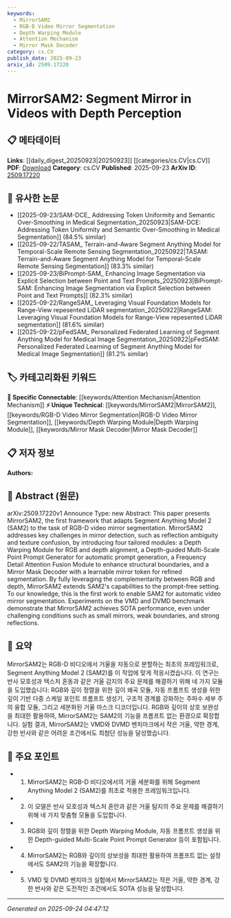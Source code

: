 ```yaml
---
keywords:
  - MirrorSAM2
  - RGB-D Video Mirror Segmentation
  - Depth Warping Module
  - Attention Mechanism
  - Mirror Mask Decoder
category: cs.CV
publish_date: 2025-09-23
arxiv_id: 2509.17220
---
```


<!-- KEYWORD_LINKING_METADATA:
{
  "processed_timestamp": "2025-09-24T04:47:12.802017",
  "vocabulary_version": "1.0",
  "selected_keywords": [
    "MirrorSAM2",
    "RGB-D Video Mirror Segmentation",
    "Depth Warping Module",
    "Attention Mechanism",
    "Mirror Mask Decoder"
  ],
  "rejected_keywords": [],
  "similarity_scores": {
    "MirrorSAM2": 0.8,
    "RGB-D Video Mirror Segmentation": 0.75,
    "Depth Warping Module": 0.7,
    "Attention Mechanism": 0.78,
    "Mirror Mask Decoder": 0.72
  },
  "extraction_method": "AI_prompt_based",
  "budget_applied": true,
  "candidates_json": {
    "candidates": [
      {
        "surface": "MirrorSAM2",
        "canonical": "MirrorSAM2",
        "aliases": [
          "Mirror SAM2"
        ],
        "category": "unique_technical",
        "rationale": "MirrorSAM2 is a novel framework specifically designed for RGB-D video mirror segmentation, making it a unique technical contribution.",
        "novelty_score": 0.9,
        "connectivity_score": 0.6,
        "specificity_score": 0.9,
        "link_intent_score": 0.8
      },
      {
        "surface": "RGB-D Video Mirror Segmentation",
        "canonical": "RGB-D Video Mirror Segmentation",
        "aliases": [
          "Video Mirror Segmentation"
        ],
        "category": "unique_technical",
        "rationale": "This is a specific task that MirrorSAM2 addresses, linking it to the broader field of video processing and segmentation.",
        "novelty_score": 0.7,
        "connectivity_score": 0.7,
        "specificity_score": 0.85,
        "link_intent_score": 0.75
      },
      {
        "surface": "Depth Warping Module",
        "canonical": "Depth Warping Module",
        "aliases": [
          "Depth Alignment Module"
        ],
        "category": "unique_technical",
        "rationale": "This module is a key innovation in MirrorSAM2, addressing the challenge of aligning RGB and depth data.",
        "novelty_score": 0.8,
        "connectivity_score": 0.65,
        "specificity_score": 0.8,
        "link_intent_score": 0.7
      },
      {
        "surface": "Frequency Detail Attention Fusion Module",
        "canonical": "Attention Mechanism",
        "aliases": [
          "Frequency Detail Fusion"
        ],
        "category": "specific_connectable",
        "rationale": "This module enhances structural boundaries using attention mechanisms, linking it to the broader concept of attention in neural networks.",
        "novelty_score": 0.6,
        "connectivity_score": 0.85,
        "specificity_score": 0.75,
        "link_intent_score": 0.78
      },
      {
        "surface": "Mirror Mask Decoder",
        "canonical": "Mirror Mask Decoder",
        "aliases": [
          "Mask Decoder"
        ],
        "category": "unique_technical",
        "rationale": "The Mirror Mask Decoder is a specialized component for refined segmentation, crucial for the task addressed by MirrorSAM2.",
        "novelty_score": 0.75,
        "connectivity_score": 0.6,
        "specificity_score": 0.8,
        "link_intent_score": 0.72
      }
    ],
    "ban_list_suggestions": [
      "SAM2",
      "VMD",
      "DVMD"
    ]
  },
  "decisions": [
    {
      "candidate_surface": "MirrorSAM2",
      "resolved_canonical": "MirrorSAM2",
      "decision": "linked",
      "scores": {
        "novelty": 0.9,
        "connectivity": 0.6,
        "specificity": 0.9,
        "link_intent": 0.8
      }
    },
    {
      "candidate_surface": "RGB-D Video Mirror Segmentation",
      "resolved_canonical": "RGB-D Video Mirror Segmentation",
      "decision": "linked",
      "scores": {
        "novelty": 0.7,
        "connectivity": 0.7,
        "specificity": 0.85,
        "link_intent": 0.75
      }
    },
    {
      "candidate_surface": "Depth Warping Module",
      "resolved_canonical": "Depth Warping Module",
      "decision": "linked",
      "scores": {
        "novelty": 0.8,
        "connectivity": 0.65,
        "specificity": 0.8,
        "link_intent": 0.7
      }
    },
    {
      "candidate_surface": "Frequency Detail Attention Fusion Module",
      "resolved_canonical": "Attention Mechanism",
      "decision": "linked",
      "scores": {
        "novelty": 0.6,
        "connectivity": 0.85,
        "specificity": 0.75,
        "link_intent": 0.78
      }
    },
    {
      "candidate_surface": "Mirror Mask Decoder",
      "resolved_canonical": "Mirror Mask Decoder",
      "decision": "linked",
      "scores": {
        "novelty": 0.75,
        "connectivity": 0.6,
        "specificity": 0.8,
        "link_intent": 0.72
      }
    }
  ]
}
-->

# MirrorSAM2: Segment Mirror in Videos with Depth Perception

## 📋 메타데이터

**Links**: [[daily_digest_20250923|20250923]] [[categories/cs.CV|cs.CV]]
**PDF**: [Download](https://arxiv.org/pdf/2509.17220.pdf)
**Category**: cs.CV
**Published**: 2025-09-23
**ArXiv ID**: [2509.17220](https://arxiv.org/abs/2509.17220)

## 🔗 유사한 논문
- [[2025-09-23/SAM-DCE_ Addressing Token Uniformity and Semantic Over-Smoothing in Medical Segmentation_20250923|SAM-DCE: Addressing Token Uniformity and Semantic Over-Smoothing in Medical Segmentation]] (84.5% similar)
- [[2025-09-22/TASAM_ Terrain-and-Aware Segment Anything Model for Temporal-Scale Remote Sensing Segmentation_20250922|TASAM: Terrain-and-Aware Segment Anything Model for Temporal-Scale Remote Sensing Segmentation]] (83.3% similar)
- [[2025-09-23/BiPrompt-SAM_ Enhancing Image Segmentation via Explicit Selection between Point and Text Prompts_20250923|BiPrompt-SAM: Enhancing Image Segmentation via Explicit Selection between Point and Text Prompts]] (82.3% similar)
- [[2025-09-22/RangeSAM_ Leveraging Visual Foundation Models for Range-View repesented LiDAR segmentation_20250922|RangeSAM: Leveraging Visual Foundation Models for Range-View repesented LiDAR segmentation]] (81.6% similar)
- [[2025-09-22/pFedSAM_ Personalized Federated Learning of Segment Anything Model for Medical Image Segmentation_20250922|pFedSAM: Personalized Federated Learning of Segment Anything Model for Medical Image Segmentation]] (81.2% similar)

## 🏷️ 카테고리화된 키워드
**🔗 Specific Connectable**: [[keywords/Attention Mechanism|Attention Mechanism]]
**⚡ Unique Technical**: [[keywords/MirrorSAM2|MirrorSAM2]], [[keywords/RGB-D Video Mirror Segmentation|RGB-D Video Mirror Segmentation]], [[keywords/Depth Warping Module|Depth Warping Module]], [[keywords/Mirror Mask Decoder|Mirror Mask Decoder]]

## 📋 저자 정보

**Authors:** 

## 📄 Abstract (원문)

arXiv:2509.17220v1 Announce Type: new 
Abstract: This paper presents MirrorSAM2, the first framework that adapts Segment Anything Model 2 (SAM2) to the task of RGB-D video mirror segmentation. MirrorSAM2 addresses key challenges in mirror detection, such as reflection ambiguity and texture confusion, by introducing four tailored modules: a Depth Warping Module for RGB and depth alignment, a Depth-guided Multi-Scale Point Prompt Generator for automatic prompt generation, a Frequency Detail Attention Fusion Module to enhance structural boundaries, and a Mirror Mask Decoder with a learnable mirror token for refined segmentation. By fully leveraging the complementarity between RGB and depth, MirrorSAM2 extends SAM2's capabilities to the prompt-free setting. To our knowledge, this is the first work to enable SAM2 for automatic video mirror segmentation. Experiments on the VMD and DVMD benchmark demonstrate that MirrorSAM2 achieves SOTA performance, even under challenging conditions such as small mirrors, weak boundaries, and strong reflections.

## 📝 요약

MirrorSAM2는 RGB-D 비디오에서 거울을 자동으로 분할하는 최초의 프레임워크로, Segment Anything Model 2 (SAM2)를 이 작업에 맞게 적응시켰습니다. 이 연구는 반사 모호성과 텍스처 혼동과 같은 거울 감지의 주요 문제를 해결하기 위해 네 가지 모듈을 도입했습니다: RGB와 깊이 정렬을 위한 깊이 왜곡 모듈, 자동 프롬프트 생성을 위한 깊이 기반 다중 스케일 포인트 프롬프트 생성기, 구조적 경계를 강화하는 주파수 세부 주의 융합 모듈, 그리고 세분화된 거울 마스크 디코더입니다. RGB와 깊이의 상호 보완성을 최대한 활용하여, MirrorSAM2는 SAM2의 기능을 프롬프트 없는 환경으로 확장합니다. 실험 결과, MirrorSAM2는 VMD와 DVMD 벤치마크에서 작은 거울, 약한 경계, 강한 반사와 같은 어려운 조건에서도 최첨단 성능을 달성했습니다.

## 🎯 주요 포인트

- 1. MirrorSAM2는 RGB-D 비디오에서의 거울 세분화를 위해 Segment Anything Model 2 (SAM2)를 최초로 적용한 프레임워크입니다.
- 2. 이 모델은 반사 모호성과 텍스처 혼란과 같은 거울 탐지의 주요 문제를 해결하기 위해 네 가지 맞춤형 모듈을 도입합니다.
- 3. RGB와 깊이 정렬을 위한 Depth Warping Module, 자동 프롬프트 생성을 위한 Depth-guided Multi-Scale Point Prompt Generator 등이 포함됩니다.
- 4. MirrorSAM2는 RGB와 깊이의 상보성을 최대한 활용하여 프롬프트 없는 설정에서도 SAM2의 기능을 확장합니다.
- 5. VMD 및 DVMD 벤치마크 실험에서 MirrorSAM2는 작은 거울, 약한 경계, 강한 반사와 같은 도전적인 조건에서도 SOTA 성능을 달성합니다.


---

*Generated on 2025-09-24 04:47:12*